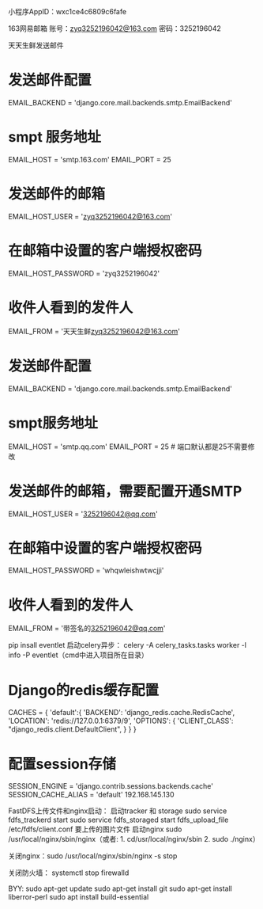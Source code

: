 小程序AppID：wxc1ce4c6809c6fafe


163网易邮箱
账号：zyq3252196042@163.com
密码：3252196042



天天生鲜发送邮件

# 发送邮件配置
EMAIL_BACKEND = 'django.core.mail.backends.smtp.EmailBackend'
# smpt 服务地址
EMAIL_HOST = 'smtp.163.com'
EMAIL_PORT = 25
# 发送邮件的邮箱
EMAIL_HOST_USER = 'zyq3252196042@163.com'
# 在邮箱中设置的客户端授权密码
EMAIL_HOST_PASSWORD = 'zyq3252196042'
# 收件人看到的发件人
EMAIL_FROM = '天天生鲜<zyq3252196042@163.com>'


# 发送邮件配置
EMAIL_BACKEND = 'django.core.mail.backends.smtp.EmailBackend'
# smpt服务地址
EMAIL_HOST = 'smtp.qq.com'
EMAIL_PORT = 25   # 端口默认都是25不需要修改
# 发送邮件的邮箱，需要配置开通SMTP
EMAIL_HOST_USER = '3252196042@qq.com'
# 在邮箱中设置的客户端授权密码
EMAIL_HOST_PASSWORD = 'whqwleishwtwcjji'
# 收件人看到的发件人
EMAIL_FROM = '带签名的<3252196042@qq.com>'


pip insall eventlet
启动celery异步： celery -A celery_tasks.tasks worker -l info -P eventlet（cmd中进入项目所在目录）

# Django的redis缓存配置
CACHES = {
    'default':{
        'BACKEND': 'django_redis.cache.RedisCache',
        'LOCATION': 'redis://127.0.0.1:6379/9',
        'OPTIONS': {
            'CLIENT_CLASS': "django_redis.client.DefaultClient",
        }
    }
}

# 配置session存储
SESSION_ENGINE = 'django.contrib.sessions.backends.cache'
SESSION_CACHE_ALIAS = 'default'
192.168.145.130

FastDFS上传文件和nginx启动：
启动tracker 和 storage
sudo service fdfs_trackerd start
sudo service fdfs_storaged start
fdfs_upload_file /etc/fdfs/client.conf 要上传的图片文件 
启动nginx
sudo /usr/local/nginx/sbin/nginx（或者: 1. cd/usr/local/nginx/sbin 2. sudo ./nginx）

关闭nginx：sudo /usr/local/nginx/sbin/nginx -s stop

关闭防火墙：
systemctl stop firewalld


BYY:
sudo apt-get update
sudo apt-get install git
sudo apt-get install liberror-perl
sudo apt install build-essential



